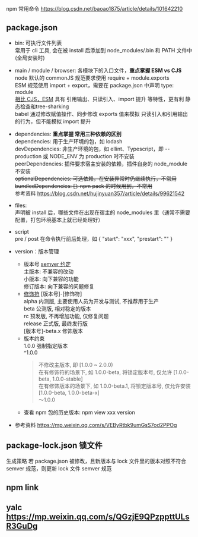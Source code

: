 npm 常用命令 https://blog.csdn.net/baoao1875/article/details/101642210

## package.json  
  - bin: 可执行文件列表  
    常用于 cli 工具, 会在被 install 后添加到 node_modules/.bin 和 PATH 文件中(全局安装时) 
     
  - main / module / browser: 各模块下的入口文件，**重点掌握 ESM vs CJS**  
    node 默认的 commonJS 规范要求使用 require + module.exports  
    ESM 规范使用 import + export，需要在 package.json 中声明 type: module  
    [相比 CJS，ESM](https://juejin.cn/post/6844903861166014478) 具有 引用输出、只读引入、import 提升 等特性，更有利 静态检查和tree-sharking  
    babel 通过修改赋值操作、同步修改 exports 值来模拟 只读引入和引用输出 的行为，但不能模拟 import 提升  

  - dependencies: **重点掌握 常用三种依赖的区别**  
    dependencies: 用于生产环境的包，如 lodash  
    devDependencies: 非生产环境的包，如 ellint、Typescript，即 --production 或 NODE_ENV 为 production 时不安装  
    peerDependencies: 插件要求宿主安装的依赖，插件自身的 node_module 不安装  
    ~~optionalDependencies: 可选依赖，在安装异常时仍继续执行，不常用~~  
    ~~bundledDependencies: []: npm pack 的时候用到，不常用~~  
    参考资料
      https://blog.csdn.net/hujinyuan357/article/details/99621542

  - files:   
    声明被 install 后，哪些文件在出现在宿主的 node_modules 里（通常不需要配置，打包环境基本上就已经处理好）

  - script  
    pre / post 在命令执行前后处理，如 { "start": "xxx", "prestart": "" }

  - version：版本管理  
    - 版本号 [semver 约定](https://semver.org/lang/zh-CN/)   
      主版本: 不兼容的改动  
      小版本: 向下兼容的功能  
      修订版本: 向下兼容的问题修复  
    - [修饰符](https://zhuanlan.zhihu.com/p/368454549) [版本号]-[修饰符]  
      alpha 内测版, 主要使用人员为开发与测试, 不推荐用于生产  
      beta 公测版, 相对稳定的版本  
      rc 预发版, 不再增加功能, 仅修复问题  
      release 正式版, 最终发行版  
      [版本号]-beta.x 修饰版本  
    - 版本约束  
      1.0.0  强制指定版本  
      ^1.0.0  
      > 不修改主版本, 即 [1.0.0 ~ 2.0.0)  
      > 在有修饰符的场景下, 如 1.0.0-beta, 将锁定版本号, 仅允许 [1.0.0-beta, 1.0.0-stable]  
      > 在有修饰版本的场景下, 如 1.0.0-beta.1, 将锁定版本号, 仅允许安装 [1.0.0-beta, 1.0.0-beta-x]  
      ～1.0.0   
    - 查看 npm 包的历史版本: npm view xxx version  
    
  - 参考资料 https://mp.weixin.qq.com/s/VEByRtbk9umGsS7od2PPOg

## package-lock.json 锁文件
  生成策略
    若 package.json 被修改，且新版本与 lock 文件里的版本对照不符合 semver 规范，则更新 lock 文件
    semver 规范 

## npm link

## yalc https://mp.weixin.qq.com/s/QGzjE9QPzppttULsR3GuDg